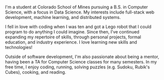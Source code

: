 I'm a student at Colorado School of Mines pursuing a B.S. in Computer Science,
with a focus in Data Science. My interests include full-stack web development,
machine learning, and distributed systems.

I fell in love with coding when I was ten and got a Lego robot that I could
program to do anything I could imagine.  Since then, I've continued expanding my
repertoire of skills, through personal projects, formal education, and industry
experience. I love learning new skills and technologies!

Outside of software development, I'm also passionate about being a mentor,
having been a TA for Computer Science classes for many semesters. In my free
time, I enjoy coding, running, solving puzzles (e.g. Sudoku, Rubik's Cubes),
cooking, and reading.